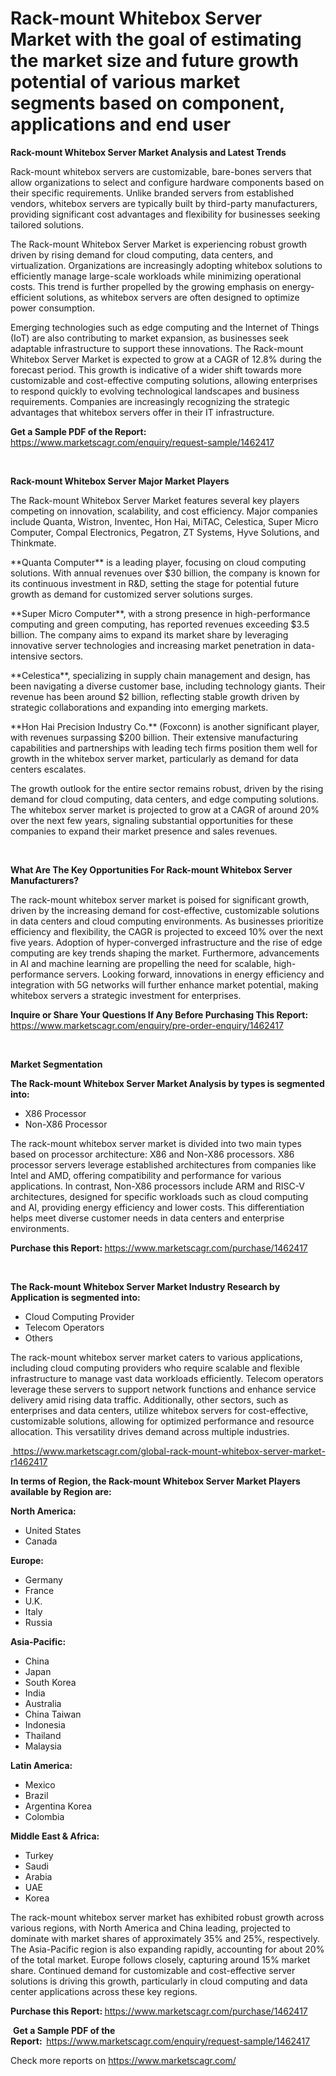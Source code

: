 <p><h1>Rack-mount Whitebox Server Market with the goal of estimating the market size and future growth potential of various market segments based on component, applications and end user</h1></p><p><strong>Rack-mount Whitebox Server Market Analysis and Latest Trends</strong></p>
<p><p>Rack-mount whitebox servers are customizable, bare-bones servers that allow organizations to select and configure hardware components based on their specific requirements. Unlike branded servers from established vendors, whitebox servers are typically built by third-party manufacturers, providing significant cost advantages and flexibility for businesses seeking tailored solutions.</p><p>The Rack-mount Whitebox Server Market is experiencing robust growth driven by rising demand for cloud computing, data centers, and virtualization. Organizations are increasingly adopting whitebox solutions to efficiently manage large-scale workloads while minimizing operational costs. This trend is further propelled by the growing emphasis on energy-efficient solutions, as whitebox servers are often designed to optimize power consumption.</p><p>Emerging technologies such as edge computing and the Internet of Things (IoT) are also contributing to market expansion, as businesses seek adaptable infrastructure to support these innovations. The Rack-mount Whitebox Server Market is expected to grow at a CAGR of 12.8% during the forecast period. This growth is indicative of a wider shift towards more customizable and cost-effective computing solutions, allowing enterprises to respond quickly to evolving technological landscapes and business requirements. Companies are increasingly recognizing the strategic advantages that whitebox servers offer in their IT infrastructure.</p></p>
<p><strong>Get a Sample PDF of the Report:&nbsp;</strong> <a href="https://www.marketscagr.com/enquiry/request-sample/1462417?utm_campaign=3220&utm_medium=2&utm_source=Github&utm_content=ia&utm_term=12042025&utm_id=rack-mount-whitebox-server">https://www.marketscagr.com/enquiry/request-sample/1462417</a></p>
<p>&nbsp;</p>
<p><strong>Rack-mount Whitebox Server Major Market Players</strong></p>
<p><p>The Rack-mount Whitebox Server Market features several key players competing on innovation, scalability, and cost efficiency. Major companies include Quanta, Wistron, Inventec, Hon Hai, MiTAC, Celestica, Super Micro Computer, Compal Electronics, Pegatron, ZT Systems, Hyve Solutions, and Thinkmate.</p><p>**Quanta Computer** is a leading player, focusing on cloud computing solutions. With annual revenues over $30 billion, the company is known for its continuous investment in R&D, setting the stage for potential future growth as demand for customized server solutions surges.</p><p>**Super Micro Computer**, with a strong presence in high-performance computing and green computing, has reported revenues exceeding $3.5 billion. The company aims to expand its market share by leveraging innovative server technologies and increasing market penetration in data-intensive sectors.</p><p>**Celestica**, specializing in supply chain management and design, has been navigating a diverse customer base, including technology giants. Their revenue has been around $2 billion, reflecting stable growth driven by strategic collaborations and expanding into emerging markets.</p><p>**Hon Hai Precision Industry Co.** (Foxconn) is another significant player, with revenues surpassing $200 billion. Their extensive manufacturing capabilities and partnerships with leading tech firms position them well for growth in the whitebox server market, particularly as demand for data centers escalates.</p><p>The growth outlook for the entire sector remains robust, driven by the rising demand for cloud computing, data centers, and edge computing solutions. The whitebox server market is projected to grow at a CAGR of around 20% over the next few years, signaling substantial opportunities for these companies to expand their market presence and sales revenues.</p></p>
<p>&nbsp;</p>
<p><strong>What Are The Key Opportunities For Rack-mount Whitebox Server Manufacturers?</strong></p>
<p><p>The rack-mount whitebox server market is poised for significant growth, driven by the increasing demand for cost-effective, customizable solutions in data centers and cloud computing environments. As businesses prioritize efficiency and flexibility, the CAGR is projected to exceed 10% over the next five years. Adoption of hyper-converged infrastructure and the rise of edge computing are key trends shaping the market. Furthermore, advancements in AI and machine learning are propelling the need for scalable, high-performance servers. Looking forward, innovations in energy efficiency and integration with 5G networks will further enhance market potential, making whitebox servers a strategic investment for enterprises.</p></p>
<p><strong>Inquire or Share Your Questions If Any Before Purchasing This Report:</strong> <a href="https://www.marketscagr.com/enquiry/pre-order-enquiry/1462417?utm_campaign=3220&utm_medium=2&utm_source=Github&utm_content=ia&utm_term=12042025&utm_id=rack-mount-whitebox-server">https://www.marketscagr.com/enquiry/pre-order-enquiry/1462417</a></p>
<p>&nbsp;</p>
<p><strong>Market Segmentation</strong></p>
<p><strong>The Rack-mount Whitebox Server Market Analysis by types is segmented into:</strong></p>
<p><ul><li>X86 Processor</li><li>Non-X86 Processor</li></ul></p>
<p><p>The rack-mount whitebox server market is divided into two main types based on processor architecture: X86 and Non-X86 processors. X86 processor servers leverage established architectures from companies like Intel and AMD, offering compatibility and performance for various applications. In contrast, Non-X86 processors include ARM and RISC-V architectures, designed for specific workloads such as cloud computing and AI, providing energy efficiency and lower costs. This differentiation helps meet diverse customer needs in data centers and enterprise environments.</p></p>
<p><strong>Purchase this Report:&nbsp;</strong><a href="https://www.marketscagr.com/purchase/1462417?utm_campaign=3220&utm_medium=2&utm_source=Github&utm_content=ia&utm_term=12042025&utm_id=rack-mount-whitebox-server">https://www.marketscagr.com/purchase/1462417</a></p>
<p>&nbsp;</p>
<p><strong>The Rack-mount Whitebox Server Market Industry Research by Application is segmented into:</strong></p>
<p><ul><li>Cloud Computing Provider</li><li>Telecom Operators</li><li>Others</li></ul></p>
<p><p>The rack-mount whitebox server market caters to various applications, including cloud computing providers who require scalable and flexible infrastructure to manage vast data workloads efficiently. Telecom operators leverage these servers to support network functions and enhance service delivery amid rising data traffic. Additionally, other sectors, such as enterprises and data centers, utilize whitebox servers for cost-effective, customizable solutions, allowing for optimized performance and resource allocation. This versatility drives demand across multiple industries.</p></p>
<p><a href="https://www.marketscagr.com/global-rack-mount-whitebox-server-market-r1462417?utm_campaign=3220&utm_medium=2&utm_source=Github&utm_content=ia&utm_term=12042025&utm_id=rack-mount-whitebox-server">&nbsp;https://www.marketscagr.com/global-rack-mount-whitebox-server-market-r1462417</a></p>
<p><strong>In terms of Region, the Rack-mount Whitebox Server Market Players available by Region are:</strong></p>
<p>
    <p> <strong> North America: </strong>
        <ul>
            <li>United States</li>
            <li>Canada</li>
        </ul>
        </p> 
    <p> <strong> Europe: </strong>
        <ul>
            <li>Germany</li>
            <li>France</li>
            <li>U.K.</li>
            <li>Italy</li>
            <li>Russia</li>
        </ul>
        </p> 
    <p> <strong> Asia-Pacific: </strong>
        <ul>
            <li>China</li>
            <li>Japan</li>
            <li>South Korea</li>
            <li>India</li>
            <li>Australia</li>
            <li>China Taiwan</li>
            <li>Indonesia</li>
            <li>Thailand</li>
            <li>Malaysia</li>
        </ul>
        </p> 
    <p> <strong> Latin America: </strong>
        <ul>
            <li>Mexico</li>
            <li>Brazil</li>
            <li>Argentina Korea</li>
            <li>Colombia</li>
        </ul>
        </p> 
    <p> <strong> Middle East & Africa: </strong>
        <ul>
            <li>Turkey</li>
            <li>Saudi</li>
            <li>Arabia</li>
            <li>UAE</li>
            <li>Korea</li>
        </ul>
    </p>
    </p>
<p><p>The rack-mount whitebox server market has exhibited robust growth across various regions, with North America and China leading, projected to dominate with market shares of approximately 35% and 25%, respectively. The Asia-Pacific region is also expanding rapidly, accounting for about 20% of the total market. Europe follows closely, capturing around 15% market share. Continued demand for customizable and cost-effective server solutions is driving this growth, particularly in cloud computing and data center applications across these key regions.</p></p>
<p><strong>Purchase this Report: </strong><a href="https://www.marketscagr.com/purchase/1462417?utm_campaign=3220&utm_medium=2&utm_source=Github&utm_content=ia&utm_term=12042025&utm_id=rack-mount-whitebox-server">https://www.marketscagr.com/purchase/1462417</a></p>
<p>&nbsp;<strong>Get a Sample PDF of the Report:&nbsp;&nbsp;</strong><a href="https://www.marketscagr.com/enquiry/request-sample/1462417?utm_campaign=3220&utm_medium=2&utm_source=Github&utm_content=ia&utm_term=12042025&utm_id=rack-mount-whitebox-server">https://www.marketscagr.com/enquiry/request-sample/1462417</a></p>
<p><strong></strong></p>
<p>Check more reports on <a href="https://www.marketscagr.com/?utm_campaign=3220&utm_medium=2&utm_source=Github&utm_content=ia&utm_term=12042025&utm_id=rack-mount-whitebox-server">https://www.marketscagr.com/</a></p>